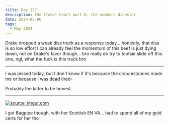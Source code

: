 ```yaml
---
title: Day 127.
description: the (fake) heart part 6, the numbers disaster
date: 2024-05-06
tags: 
  - May 2024
---
```


Drake dropped a weak diss track as a response today... honestly, that diss is so low effort I can already feel the momentum of this beef is just dying down, not on Drake's favor though... bro really do try to tootsie slide off this one, ngl, what the fuck is this track bro

-----

I was pissed today, but I don't know if it's because the circumstances made me or because I was dead tired-

Probably the latter to be honest.

-----

<a href="https://imgur.com/9coTEa1"><img src="https://i.imgur.com/9coTEa1.png" title="source: imgur.com" /></a>

I got Bagpipe though, with her Scottish EN VA... had to spend all of my gold certs for her tho